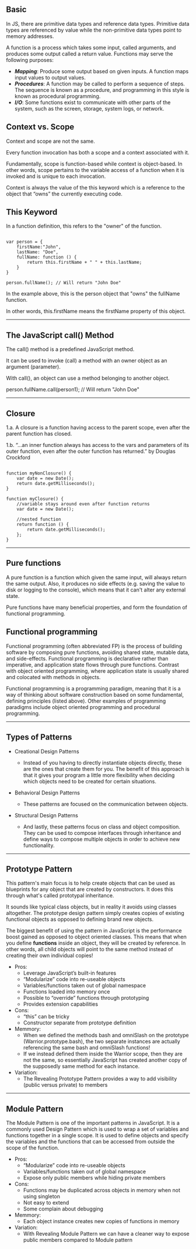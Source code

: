 ## Basic

In JS, there are primitive data types and reference data types. Primitive data types are referenced by value while the non-primitive data types point to memory addresses.

A function is a process which takes some input, called arguments, and produces some output called a return value. Functions may serve the following purposes:

- ***Mapping***: Produce some output based on given inputs. A function maps input values to output values.
- ***Procedures***: A function may be called to perform a sequence of steps. The sequence is known as a procedure, and programming in this style is known as procedural programming.
- ***I/O***: Some functions exist to communicate with other parts of the system, such as the screen, storage, system logs, or network.



## Context vs. Scope

Context and scope are not the same. 

Every function invocation has both a scope and a context associated with it.

Fundamentally, scope is function-based while context is object-based. In other words, scope pertains to the variable access of a function when it is invoked and is unique to each invocation. 

Context is always the value of the this keyword which is a reference to the object that “owns” the currently executing code.

## This Keyword

In a function definition, this refers to the "owner" of the function.

<pre><code>
var person = {
    firstName:"John",
    lastName: "Doe",
    fullName: function () {
        return this.firstName + " " + this.lastName;
    }
}

person.fullName(); // Will return "John Doe"
</code></pre>

In the example above, this is the person object that "owns" the fullName function.

In other words, this.firstName means the firstName property of this object.

<hr />

## The JavaScript call() Method

The call() method is a predefined JavaScript method.

It can be used to invoke (call) a method with an owner object as an argument (parameter).

With call(), an object can use a method belonging to another object.

person.fullName.call(person1); // Will return "John Doe"

<hr />

## Closure

1.a. A closure is a function having access to the parent scope, even after the parent function has closed.

1.b. “...an inner function always has access to the vars and parameters of its outer function, even after the outer function has returned.”
by Douglas Crockford

<pre><code>
function myNonClosure() {
    var date = new Date();
    return date.getMilliseconds();
}

function myClosure() {
    //variable stays around even after function returns
    var date = new Date();
    
    //nested function
    return function () {
        return date.getMilliseconds();
    };
}
</code></pre>

<hr />

## Pure functions

A pure function is a function which given the same input, will always return the same output. Also, it produces no side effects (e.g. saving the value to disk or logging to the console), which means that it can't alter any external state.

Pure functions have many beneficial properties, and form the foundation of functional programming.

## Functional programming

Functional programming (often abbreviated FP) is the process of building software by composing pure functions, avoiding shared state, mutable data, and side-effects. Functional programming is declarative rather than imperative, and application state flows through pure functions. Contrast with object oriented programming, where application state is usually shared and colocated with methods in objects.

Functional programming is a programming paradigm, meaning that it is a way of thinking about software construction based on some fundamental, defining principles (listed above). Other examples of programming paradigms include object oriented programming and procedural programming.

<hr />

## Types of Patterns

- Creational Design Patterns
    - Instead of you having to directly instantiate objects directly, these are the ones that create them for you. The benefit of this approach is that it gives your program a little more flexibility when deciding which objects need to be created for certain situations.

- Behavioral Design Patterns
    - These patterns are focused on the communication between objects.

- Structural Design Patterns
    - And lastly, these patterns focus on class and object composition. They can be used to compose interfaces through inheritance and define ways to compose multiple objects in order to achieve new functionality.

<hr />

## Prototype Pattern

This pattern's main focus is to help create objects that can be used as blueprints for any object that are created by constructors. It does this through what's called prototypal inheritance.

It sounds like typical class objects, but in reality it avoids using classes altogether. The prototype design pattern simply creates copies of existing functional objects as opposed to defining brand new objects.

The biggest benefit of using the pattern in JavaScript is the performance boost gained as opposed to object oriented classes. This means that when you define **functions** inside an object, they will be created by reference. In other words, all child objects will point to the same method instead of creating their own individual copies!

- Pros:
    - Leverage JavaScript’s built-in features
    - “Modularize” code into re-useable objects
    - Variables/functions taken out of global namespace
    - Functions loaded into memory once
    - Possible to “override” functions through prototyping
    - Provides extension capabilities
- Cons:
    - “this” can be tricky
    - Constructor separate from prototype definition
- Memmory:
    - When we defined the methods bash and omniSlash on the prototype (Warrior.prototype.bash), the two separate instances are actually referencing the same bash and omniSlash functions!
    - If we instead defined them inside the Warrior scope, then they are not the same, so essentially JavaScript has created another copy of the supposedly same method for each instance.
- Variation:
    - The Revealing Prototype Pattern provides a way to add visibility (public versus private) to members

<hr />

## Module Pattern

The Module Pattern is one of the important patterns in JavaScript. It is a commonly used Design Pattern which is used to wrap a set of variables and functions together in a single scope. It is used to define objects and specify the variables and the functions that can be accessed from outside the scope of the function.

- Pros:
    - “Modularize” code into re-useable objects
    - Variables/functions taken out of global namespace
    - Expose only public members while hiding private members
- Cons:
    - Functions may be duplicated across objects in memory when not using singleton
    - Not easy to extend
    - Some complain about debugging
- Memmory:
    - Each object instance creates new copies of functions in memory
- Variation:
    - With Revealing Module Pattern we can have a cleaner way to expose public members compared to Module pattern